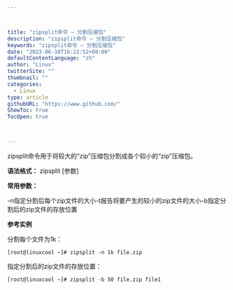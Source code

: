 ```yaml
---



title: "zipsplit命令 – 分割压缩包"
description: "zipsplit命令 – 分割压缩包"
keywords: "zipsplit命令 – 分割压缩包"
date: "2023-06-18T16:22:52+08:00"
defaultContentLanguage: "zh"
author: "Linux"
twitterSite: ""
thumbnail: ""
categories:
  - Linux
type: article
githubURL: "https://www.github.com/"
ShowToc: true
TocOpen: true



---
```


zipsplit命令用于将较大的“zip”压缩包分割成各个较小的“zip”压缩包。

**语法格式：** zipsplit [参数]

**常用参数：**

-n指定分割后每个zip文件的大小-t报告将要产生的较小的zip文件的大小-b指定分割后的zip文件的存放位置

**参考实例**

分割每个文件为1k：

```
[root@linuxcool ~]# zipsplit -n 1k file.zip
```

指定分割后的zip文件的存放位置：

```
[root@linuxcool ~]# zipsplit -b 50 file.zip file1
```